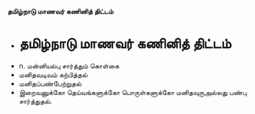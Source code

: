 **தமிழ்நாடு மாணவர் கணினித் திட்டம்**
- # தமிழ்நாடு மாணவர் கணினித் திட்டம்
- n. மன்னியல்பு சார்த்தும் கொள்கை
- மனிதவடிவம் கற்பித்தல்
- மனிதப்பண்பேற்றுதல்
- இறைவனுக்கோ தெய்வங்களுக்கோ பொருள்களுக்கோ மனிதவுருஅல்லது பண்பு சார்த்துதல்.

